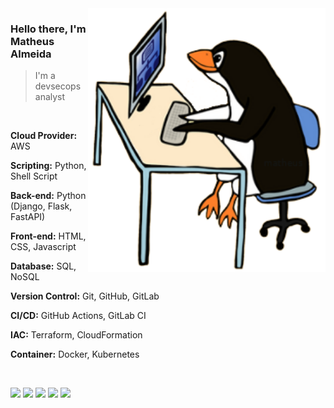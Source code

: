 <img src="assets/penguim-linux.png" min-width="400px" max-width="380px" width="380px" align="right" alt="Penguim Linux">

<p align="left">
  <h3> Hello there, I'm Matheus Almeida </h3>
  <blockquote>I'm a devsecops analyst</blockquote>
  </br>
  <p align="left">
    <strong>Cloud Provider:</strong> AWS
  </p>
  <p align="left">
    <strong>Scripting:</strong> Python, Shell Script
  </p>
  <p align="left">
    <strong>Back-end:</strong> Python (Django, Flask, FastAPI)
  </p>
  <p align="left">
    <strong>Front-end:</strong> HTML, CSS, Javascript
  </p>
  <p align="left">
    <strong>Database:</strong> SQL, NoSQL
  </p>
  <p align="left">
    <strong>Version Control:</strong> Git, GitHub, GitLab
  </p>
  <p align="left">
    <strong>CI/CD:</strong> GitHub Actions, GitLab CI
  </p>
  <p align="left">
    <strong>IAC:</strong> Terraform, CloudFormation
  </p>
  <p align="left">
    <strong>Container:</strong> Docker, Kubernetes
  </p>
</br>
</p>

<p align="left">
  <!-- <p><strong>Contact me at:</strong></p> -->
  <a href="https://www.linkedin.com/in/matheus-almeida-costa/" target="__blank"><img src="https://img.shields.io/badge/linkedin%20-%230077B5.svg?&style=flat-square&logo=linkedin&logoColor=white"></a>
  <a href="https://almeidamatheus.me/" target="__blank"><img src="https://img.shields.io/badge/website%20-%230077B5.svg?&style=flat-square&logo=circle&logoColor=white&color=424242"></a>
  <a href="https://blog.almeidamatheus.me/" target="__blank"><img src="https://img.shields.io/badge/blog%20-%230077B5.svg?&style=flat-square&logo=circle&logoColor=white&color=175d5a"></a>
  <a href="https://dev.to/almeidamatheus/" target="__blank"><img src="https://img.shields.io/badge/dev.to%20-%230077B5.svg?&style=flat-square&logo=dev.to&logoColor=white&color=424242"></a>
  <a href="https://www.youtube.com/channel/UCGke88VCjj799vKSbBGW64g?view_as=subscriber" target="__blank"><img src="https://img.shields.io/badge/youtube%20-%23FF0000.svg?&style=flat-square&logo=youTube&logoColor=white&color=b20000"></a>
</p>
